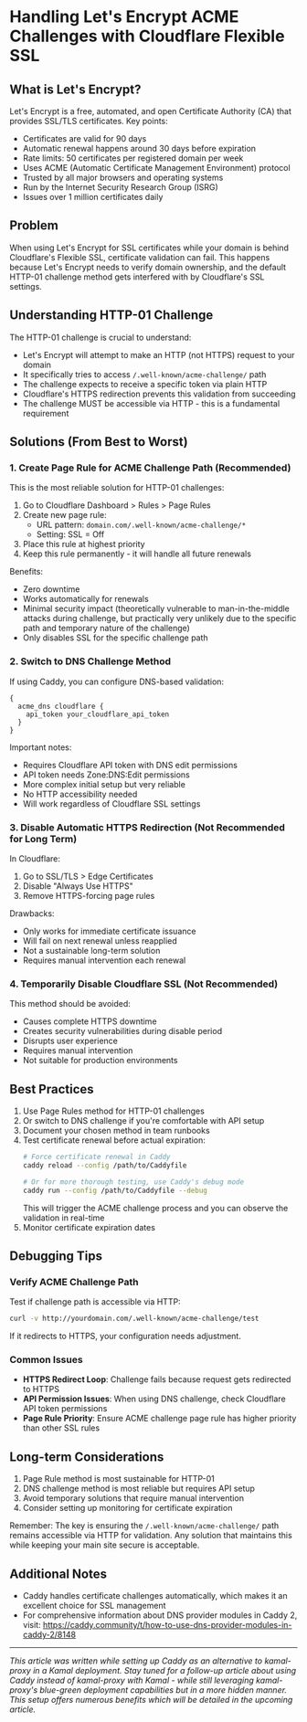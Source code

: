 # Handling Let's Encrypt ACME Challenges with Cloudflare Flexible SSL

## What is Let's Encrypt?
Let's Encrypt is a free, automated, and open Certificate Authority (CA) that provides SSL/TLS certificates. Key points:
- Certificates are valid for 90 days
- Automatic renewal happens around 30 days before expiration
- Rate limits: 50 certificates per registered domain per week
- Uses ACME (Automatic Certificate Management Environment) protocol
- Trusted by all major browsers and operating systems
- Run by the Internet Security Research Group (ISRG)
- Issues over 1 million certificates daily

## Problem
When using Let's Encrypt for SSL certificates while your domain is behind Cloudflare's Flexible SSL, certificate validation can fail. This happens because Let's Encrypt needs to verify domain ownership, and the default HTTP-01 challenge method gets interfered with by Cloudflare's SSL settings.

## Understanding HTTP-01 Challenge
The HTTP-01 challenge is crucial to understand:
- Let's Encrypt will attempt to make an HTTP (not HTTPS) request to your domain
- It specifically tries to access `/.well-known/acme-challenge/` path
- The challenge expects to receive a specific token via plain HTTP
- Cloudflare's HTTPS redirection prevents this validation from succeeding
- The challenge MUST be accessible via HTTP - this is a fundamental requirement

## Solutions (From Best to Worst)

### 1. Create Page Rule for ACME Challenge Path (Recommended)
This is the most reliable solution for HTTP-01 challenges:
1. Go to Cloudflare Dashboard > Rules > Page Rules
2. Create new page rule:
   - URL pattern: `domain.com/.well-known/acme-challenge/*`
   - Setting: SSL = Off
3. Place this rule at highest priority
4. Keep this rule permanently - it will handle all future renewals

Benefits:
- Zero downtime
- Works automatically for renewals
- Minimal security impact (theoretically vulnerable to man-in-the-middle attacks during challenge, but practically very unlikely due to the specific path and temporary nature of the challenge)
- Only disables SSL for the specific challenge path

### 2. Switch to DNS Challenge Method
If using Caddy, you can configure DNS-based validation:
```caddyfile
{
  acme_dns cloudflare {
    api_token your_cloudflare_api_token
  }
}
```

Important notes:
- Requires Cloudflare API token with DNS edit permissions
- API token needs Zone:DNS:Edit permissions
- More complex initial setup but very reliable
- No HTTP accessibility needed
- Will work regardless of Cloudflare SSL settings

### 3. Disable Automatic HTTPS Redirection (Not Recommended for Long Term)
In Cloudflare:
1. Go to SSL/TLS > Edge Certificates
2. Disable "Always Use HTTPS"
3. Remove HTTPS-forcing page rules

Drawbacks:
- Only works for immediate certificate issuance
- Will fail on next renewal unless reapplied
- Not a sustainable long-term solution
- Requires manual intervention each renewal

### 4. Temporarily Disable Cloudflare SSL (Not Recommended)
This method should be avoided:
- Causes complete HTTPS downtime
- Creates security vulnerabilities during disable period
- Disrupts user experience
- Requires manual intervention
- Not suitable for production environments

## Best Practices
1. Use Page Rules method for HTTP-01 challenges
2. Or switch to DNS challenge if you're comfortable with API setup
3. Document your chosen method in team runbooks
4. Test certificate renewal before actual expiration:
   ```bash
   # Force certificate renewal in Caddy
   caddy reload --config /path/to/Caddyfile
   
   # Or for more thorough testing, use Caddy's debug mode
   caddy run --config /path/to/Caddyfile --debug
   ```
   This will trigger the ACME challenge process and you can observe the validation in real-time
5. Monitor certificate expiration dates

## Debugging Tips

### Verify ACME Challenge Path
Test if challenge path is accessible via HTTP:
```bash
curl -v http://yourdomain.com/.well-known/acme-challenge/test
```
If it redirects to HTTPS, your configuration needs adjustment.

### Common Issues
- **HTTPS Redirect Loop**: Challenge fails because request gets redirected to HTTPS
- **API Permission Issues**: When using DNS challenge, check Cloudflare API token permissions
- **Page Rule Priority**: Ensure ACME challenge page rule has higher priority than other SSL rules

## Long-term Considerations
1. Page Rule method is most sustainable for HTTP-01
2. DNS challenge method is most reliable but requires API setup
3. Avoid temporary solutions that require manual intervention
4. Consider setting up monitoring for certificate expiration

Remember: The key is ensuring the `/.well-known/acme-challenge/` path remains accessible via HTTP for validation. Any solution that maintains this while keeping your main site secure is acceptable.

## Additional Notes
- Caddy handles certificate challenges automatically, which makes it an excellent choice for SSL management
- For comprehensive information about DNS provider modules in Caddy 2, visit: https://caddy.community/t/how-to-use-dns-provider-modules-in-caddy-2/8148

---
*This article was written while setting up Caddy as an alternative to kamal-proxy in a Kamal deployment. Stay tuned for a follow-up article about using Caddy instead of kamal-proxy with Kamal - while still leveraging kamal-proxy's blue-green deployment capabilities but in a more hidden manner. This setup offers numerous benefits which will be detailed in the upcoming article.*
